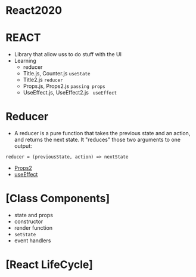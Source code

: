 # React2020
# REACT
* Library that allow uss to do stuff with the UI
* Learning
    * reducer
    * Title.js, Counter.js `useState`
    * Title2.js `reducer`
    * Props.js, Props2.js `passing props`
    * UseEffect.js, UseEffect2.js ` useEffect`

# Reducer
* A reducer is a pure function that takes the previous state and an action, and returns the next state. It "reduces" those two arguments to one output:

`reducer = (previousState, action) => nextState`

* [Props2](https://www.youtube.com/watch?v=tsj13GW3SvA&feature=youtu.be)
* [useEffect](https://www.youtube.com/watch?v=_2kwlBl9HLo&feature=youtu.be)

# [Class Components]
* state and props
* constructor
* render function
* `setState`
* event handlers

# [React LifeCycle]